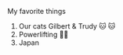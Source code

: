My favorite things
1. Our cats Gilbert & Trudy :cat: :cat:
2. Powerlifting :weight_lifting_woman:
3. Japan 
